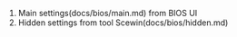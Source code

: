 1. Main settings(docs/bios/main.md) from BIOS UI
2. Hidden settings from tool Scewin(docs/bios/hidden.md)
